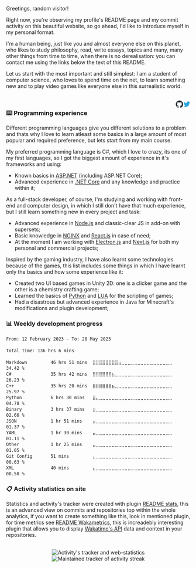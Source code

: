 Greetings, random visitor!

Right now, you're observing my profile's README page and my commit activity on this beautiful website, so go ahead, I'd like to introduce myself in my personal format.

I'm a human being, just like you and almost everyone else on this planet, who likes to study philosophy, read, write essays, topics and many, many other things from time to time, when there is no derealisation: you can contact me using the links below the text of this README.

Let us start with the most important and still simplest: I am a student of computer science, who loves to spend time on the net, to learn something new and to play video games like everyone else in this surrealistic world.

<br/>

<a href="https://twitter.com/@FalcionDEV/" align="right">
  <img src=".img/twitter.svg" width="20" align="right" alt="-" title="Twitter"/>
</a>
<a href="https://github.com/Falcion/Falcion/issues/" align="right">
<picture align="right">
    <source 
      srcset=".img/github-white.svg"
      media="(prefers-color-scheme: dark)"
    />
    <source
      srcset=".img/github-black.svg"
      media="(prefers-color-scheme: light), (prefers-color-scheme: no-preference)"
    />
    <img src=".img/github-black.svg" width="20" align="right" alt="-" title="Issues on page"/>
</picture>
</a>

### ⌨️ Programming experience

Different programming languages give you different solutions to a problem and thats why I love to learn atleast some basics in a large amount of most popular and required preference, but lets start from my main course.

My preferred programming language is C#, which I love to crazy, its one of my first languages, so I got the biggest amount of experience in it's frameworks and using:

- Known basics in [ASP.NET](https://dotnet.microsoft.com/en-us/apps/aspnet/) (including ASP.NET Core);
- Advanced experience in [.NET Core](https://dotnet.microsoft.com/) and any knowledge and practice within it;

As a full-stack developer, of course, I'm studying and working with front-end and computer design, in which I still don't have that much experience, but I still learn something new in every project and task:

- Advanced experience in [Node.js](https://nodejs.org/) and classic-clear JS in add-on with supersets;
- Basic knowledge in [NGINX](https://nginx.org/) and [React.js](https://reactjs.org/) in case of need;
- At the moment I am working with [Electron.js](https://electronjs.org/) and [Next.js](https://nextjs.org/) for both my personal and commercial projects;

Inspired by the gaming industry, I have also learnt some technologies because of the games, this list includes some things in which I have learnt only the basics and how some experience like it:

- Created two UI based games in Unity 2D: one is a clicker game and the other is a chemistry crafting game;
- Learned the basics of [Python](https://www.python.org/) and [LUA](http://www.lua.org/) for the scripting of games;
- Had a disastrous but advanced experience in Java for Minecraft's modifications and plugin development;

### 📊 Weekly development progress

<!--START_SECTION:waka-->

```text
From: 12 February 2023 - To: 28 May 2023

Total Time: 136 hrs 6 mins

Markdown         46 hrs 51 mins  ⣿⣿⣿⣿⣿⣿⣿⣿⣶⣀⣀⣀⣀⣀⣀⣀⣀⣀⣀⣀⣀⣀⣀⣀⣀   34.42 %
C#               35 hrs 42 mins  ⣿⣿⣿⣿⣿⣿⣦⣀⣀⣀⣀⣀⣀⣀⣀⣀⣀⣀⣀⣀⣀⣀⣀⣀⣀   26.23 %
C++              35 hrs 20 mins  ⣿⣿⣿⣿⣿⣿⣦⣀⣀⣀⣀⣀⣀⣀⣀⣀⣀⣀⣀⣀⣀⣀⣀⣀⣀   25.97 %
Python           6 hrs 30 mins   ⣿⣄⣀⣀⣀⣀⣀⣀⣀⣀⣀⣀⣀⣀⣀⣀⣀⣀⣀⣀⣀⣀⣀⣀⣀   04.78 %
Binary           3 hrs 37 mins   ⣶⣀⣀⣀⣀⣀⣀⣀⣀⣀⣀⣀⣀⣀⣀⣀⣀⣀⣀⣀⣀⣀⣀⣀⣀   02.66 %
JSON             1 hr 51 mins    ⣤⣀⣀⣀⣀⣀⣀⣀⣀⣀⣀⣀⣀⣀⣀⣀⣀⣀⣀⣀⣀⣀⣀⣀⣀   01.37 %
YAML             1 hr 30 mins    ⣤⣀⣀⣀⣀⣀⣀⣀⣀⣀⣀⣀⣀⣀⣀⣀⣀⣀⣀⣀⣀⣀⣀⣀⣀   01.11 %
Other            1 hr 25 mins    ⣤⣀⣀⣀⣀⣀⣀⣀⣀⣀⣀⣀⣀⣀⣀⣀⣀⣀⣀⣀⣀⣀⣀⣀⣀   01.05 %
Git Config       51 mins         ⣄⣀⣀⣀⣀⣀⣀⣀⣀⣀⣀⣀⣀⣀⣀⣀⣀⣀⣀⣀⣀⣀⣀⣀⣀   00.63 %
XML              40 mins         ⣄⣀⣀⣀⣀⣀⣀⣀⣀⣀⣀⣀⣀⣀⣀⣀⣀⣀⣀⣀⣀⣀⣀⣀⣀   00.50 %
```

<!--END_SECTION:waka-->

### 📋 Activity statistics on site

Statistics and activity's tracker were created with plugin [README stats](https://github.com/anuraghazra/github-readme-stats/), this is an advanced view on commits and repositories top within the whole analytics, if you want to create something like this, look in mentioned plugin, for time metrics see [README Wakametrics](https://github.com/athul/waka-readme/), this is increadebly interesting plugin that allows you to display [Wakatime's API](https://wakatime.com/) data and context in your repositories.

<br/>
<div align="center">
  <picture align="center">
    <source media="(prefers-color-scheme: dark)" srcset="https://github-readme-stats.vercel.app/api?username=Falcion&custom_title=Git%20activity%20(Falcion):&include_all_commits=true&hide_border=true&theme=dark&ring_color=5094F0">
    <source media="(prefers-color-scheme: light)" srcset="https://github-readme-stats.vercel.app/api?username=Falcion&custom_title=Git%20activity%20(Falcion):&include_all_commits=true&hide_border=true&ring_color=5094F0">
    <img alt="Activity's tracker and web-statistics" src="https://github-readme-stats.vercel.app/api?username=Falcion&custom_title=Git%20activity%20(Falcion):&include_all_commits=true&hide_border=true&ring_color=5094F0">
  </picture>
  <picture align="center">
    <source media="(prefers-color-scheme: dark)" srcset="https://streak-stats.demolab.com?user=Falcion&theme=dark&hide_border=true&date_format=j%2Fn%5B%2FY%5D&ring=5094F0&fire=5094F0&currStreakLabel=5094F0&sideLabels=989898&dates=989898">
    <source media="(prefers-color-scheme: light)" srcset="https://streak-stats.demolab.com?user=Falcion&hide_border=true&date_format=j%2Fn%5B%2FY%5D&ring=5094F0&fire=5094F0&currStreakLabel=5094F0">
    <img alt="Maintained tracker of activity streak" src="https://streak-stats.demolab.com?user=Falcion&hide_border=true&date_format=j%2Fn%5B%2FY%5D&ring=5094F0&fire=5094F0&currStreakLabel=5094F0">
  </picture>
</div>
